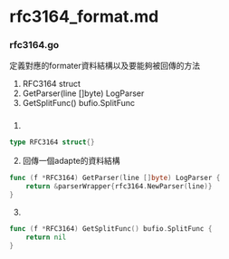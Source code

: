 # rfc3164_format.md
### rfc3164.go
定義對應的formater資料結構以及要能夠被回傳的方法
1. RFC3164 struct
2. GetParser(line []byte) LogParser
3. GetSplitFunc() bufio.SplitFunc


### 
1. 
```go
type RFC3164 struct{}
```

2. 回傳一個adapte的資料結構
```go
func (f *RFC3164) GetParser(line []byte) LogParser {
	return &parserWrapper{rfc3164.NewParser(line)}
}
```

3. 
```go
func (f *RFC3164) GetSplitFunc() bufio.SplitFunc {
	return nil
}
```